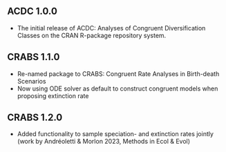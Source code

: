 ## ACDC 1.0.0

* The initial release of ACDC: Analyses of Congruent Diversification Classes on the CRAN R-package repository system.

## CRABS 1.1.0

* Re-named package to CRABS: Congruent Rate Analyses in Birth-death Scenarios
* Now using ODE solver as default to construct congruent models when proposing extinction rate

## CRABS 1.2.0

* Added functionality to sample speciation- and extinction rates jointly (work by Andréoletti & Morlon 2023, Methods in Ecol & Evol)